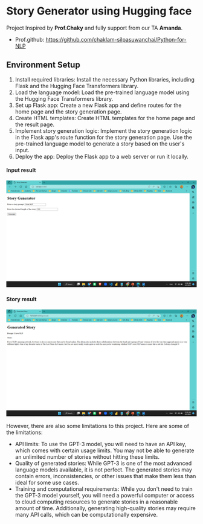 # Story Generator using Hugging face
Project Inspired by **Prof.Chaky** and fully support from our TA **Amanda**.
- Prof.github: https://github.com/chaklam-silpasuwanchai/Python-for-NLP

## Environment Setup
1. Install required libraries: Install the necessary Python libraries, including Flask and the Hugging Face Transformers library.
2. Load the language model: Load the pre-trained language model using the Hugging Face Transformers library.
3. Set up Flask app: Create a new Flask app and define routes for the home page and the story generation page.
5. Create HTML templates: Create HTML templates for the home page and the result page.
6. Implement story generation logic: Implement the story generation logic in the Flask app's route function for the story generation page. Use the pre-trained language model to generate a story based on the user's input.
7. Deploy the app: Deploy the Flask app to a web server or run it locally.
#### Input result
<img src="https://github.com/rambosorn/NLP_Project/blob/main/Improved%20Language%20Modeling%20(Final)/Image/input.png" alt="Alt text"
title="Optional title">
#### Story result
<img src="https://github.com/rambosorn/NLP_Project/blob/main/Improved%20Language%20Modeling%20(Final)/Image/result.png" title="Optional title">

However, there are also some limitations to this project. Here are some of the limitations:
- API limits: To use the GPT-3 model, you will need to have an API key, which comes with certain usage limits. You may not be able to generate an unlimited number of stories without hitting these limits.
- Quality of generated stories: While GPT-3 is one of the most advanced language models available, it is not perfect. The generated stories may contain errors, inconsistencies, or other issues that make them less than ideal for some use cases.
- Training and computational requirements: While you don't need to train the GPT-3 model yourself, you will need a powerful computer or access to cloud computing resources to generate stories in a reasonable amount of time. Additionally, generating high-quality stories may require many API calls, which can be computationally expensive.


